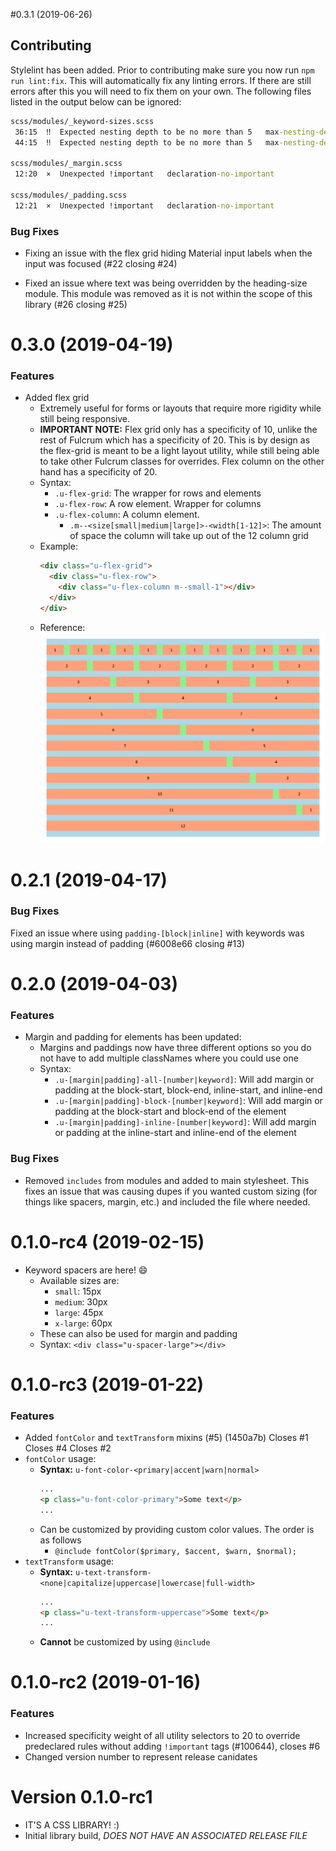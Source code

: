 #0.3.1 (2019-06-26)
## Contributing
Stylelint has been added. Prior to contributing make sure you now run `npm run lint:fix`. This will automatically fix any linting errors. If there are still errors after this you will need to fix them on your own. The following files listed in the output below can be ignored:

```cmd
scss/modules/_keyword-sizes.scss
 36:15  ‼  Expected nesting depth to be no more than 5   max-nesting-depth
 44:15  ‼  Expected nesting depth to be no more than 5   max-nesting-depth

scss/modules/_margin.scss
 12:20  ×  Unexpected !important   declaration-no-important

scss/modules/_padding.scss
 12:21  ×  Unexpected !important   declaration-no-important
```

### Bug Fixes
- Fixing an issue with the flex grid hiding Material input labels when the input was focused (#22 closing #24)

- Fixed an issue where text was being overridden by the heading-size module. This module was removed as it is not within the scope of this library (#26 closing #25)

# 0.3.0 (2019-04-19)
### Features
- Added flex grid
  - Extremely useful for forms or layouts that require more rigidity while still being responsive.
  - **IMPORTANT NOTE:** Flex grid only has a specificity of 10, unlike the rest of Fulcrum which has a specificity of 20. This is by design as the flex-grid is meant to be a light layout utility, while still being able to take other Fulcrum classes for overrides. Flex column on the other hand has a specificity of 20.
  - Syntax:
    - `.u-flex-grid`: The wrapper for rows and elements
    - `.u-flex-row`: A row element. Wrapper for columns
    - `.u-flex-column`: A column element.
      - `.m--<size[small|medium|large]>-<width[1-12]>`: The amount of space the column will take up out of the 12 column grid
  - Example:
      ```html
      <div class="u-flex-grid">
        <div class="u-flex-row">
          <div class="u-flex-column m--small-1"></div>
        </div>
      </div>
      ```
  - Reference:
     ![](./flex-grid.png)

# 0.2.1 (2019-04-17)
### Bug Fixes
Fixed an issue where using `padding-[block|inline]` with keywords was using margin instead of padding (#6008e66 closing #13)

# 0.2.0 (2019-04-03)
### Features
- Margin and padding for elements has been updated:
  - Margins and paddings now have three different options so you do not have to add multiple classNames where you could use one
  - Syntax:
    - `.u-[margin|padding]-all-[number|keyword]`: Will add margin or padding at the block-start, block-end, inline-start, and inline-end
    - `.u-[margin|padding]-block-[number|keyword]`: Will add margin or padding at the block-start and block-end of the element
    - `.u-[margin|padding]-inline-[number|keyword]`: Will add margin or padding at the inline-start and inline-end of the element

### Bug Fixes
- Removed `includes` from modules and added to main stylesheet. This fixes an issue that was causing dupes if you wanted custom sizing (for things like spacers, margin, etc.) and included the file where needed.


# 0.1.0-rc4 (2019-02-15)
- Keyword spacers are here! 😄
  - Available sizes are:
    - `small`: 15px
    - `medium`: 30px
    - `large`: 45px
    - `x-large`: 60px
  - These can also be used for margin and padding
  - Syntax: `<div class="u-spacer-large"></div>`

# 0.1.0-rc3 (2019-01-22)
### Features
- Added `fontColor` and `textTransform` mixins (#5) (1450a7b) Closes #1 Closes #4 Closes #2
- `fontColor` usage:
  - **Syntax:** `u-font-color-<primary|accent|warn|normal>`
    ```html
    ...
    <p class="u-font-color-primary">Some text</p>
    ...
    ```
  - Can be customized by providing custom color values. The order is as follows
    - `@include fontColor($primary, $accent, $warn, $normal);`
- `textTransform` usage:
  - **Syntax:** `u-text-transform-<none|capitalize|uppercase|lowercase|full-width>`
    ```html
    ...
    <p class="u-text-transform-uppercase">Some text</p>
    ...
    ```
  - **Cannot** be customized by using `@include`

# 0.1.0-rc2 (2019-01-16)
### Features
- Increased specificity weight of all utility selectors to 20 to override predeclared rules without adding `!important` tags (#100644), closes #6
- Changed version number to represent release canidates



# Version 0.1.0-rc1
- IT'S A CSS LIBRARY! :)
- Initial library build, *DOES NOT HAVE AN ASSOCIATED RELEASE FILE*
